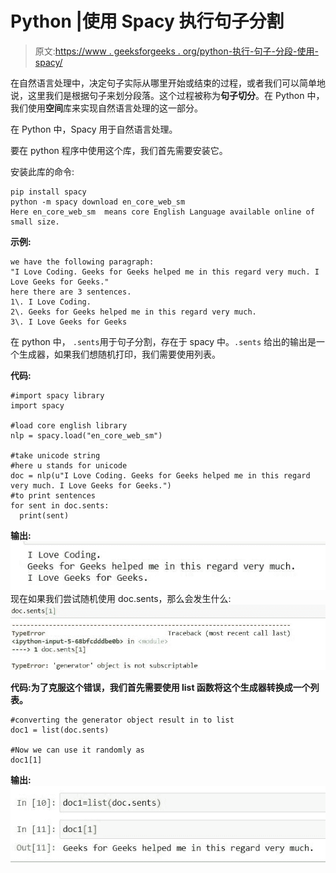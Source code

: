 # Python |使用 Spacy 执行句子分割

> 原文:[https://www . geeksforgeeks . org/python-执行-句子-分段-使用-spacy/](https://www.geeksforgeeks.org/python-perform-sentence-segmentation-using-spacy/)

在自然语言处理中，决定句子实际从哪里开始或结束的过程，或者我们可以简单地说，这里我们是根据句子来划分段落。这个过程被称为**句子切分**。在 Python 中，我们使用**空间**库来实现自然语言处理的这一部分。

在 Python 中，Spacy 用于自然语言处理。

要在 python 程序中使用这个库，我们首先需要安装它。

安装此库的命令:

```
pip install spacy
python -m spacy download en_core_web_sm
Here en_core_web_sm  means core English Language available online of small size.
```

**示例:**

```
we have the following paragraph:
"I Love Coding. Geeks for Geeks helped me in this regard very much. I Love Geeks for Geeks."
here there are 3 sentences.
1\. I Love Coding.
2\. Geeks for Geeks helped me in this regard very much.
3\. I Love Geeks for Geeks
```

在 python 中， `.sents`用于句子分割，存在于 spacy 中。`.sents` 给出的输出是一个生成器，如果我们想随机打印，我们需要使用列表。

**代码:**

```
#import spacy library
import spacy

#load core english library
nlp = spacy.load("en_core_web_sm")

#take unicode string  
#here u stands for unicode
doc = nlp(u"I Love Coding. Geeks for Geeks helped me in this regard very much. I Love Geeks for Geeks.")
#to print sentences
for sent in doc.sents:
  print(sent)
```

**输出:**
![](img/a664958924f2a83fa1da519f2942591a.png)
现在如果我们尝试随机使用 doc.sents，那么会发生什么:
![](img/7025ffbb1ac362ab363f23562c2d1cb4.png)

**代码:为了克服这个错误，我们首先需要使用 list 函数将这个生成器转换成一个列表。**

```
#converting the generator object result in to list
doc1 = list(doc.sents)

#Now we can use it randomly as
doc1[1]
```

**输出:**
![](img/bdbefd425a6a3b65e9b41cdc8bc54d55.png)